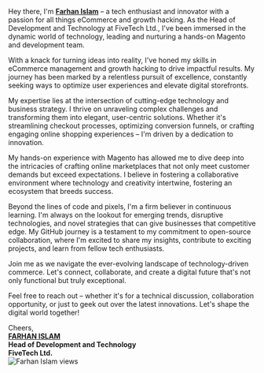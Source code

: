 Hey there, I'm **[Farhan Islam](https://www.linkedin.com/in/askwhyweb/ "Farhan Islam")** – a tech enthusiast and innovator with a passion for all things eCommerce and growth hacking. As the Head of Development and Technology at FiveTech Ltd., I've been immersed in the dynamic world of technology, leading and nurturing a hands-on Magento and development team.

With a knack for turning ideas into reality, I've honed my skills in eCommerce management and growth hacking to drive impactful results. My journey has been marked by a relentless pursuit of excellence, constantly seeking ways to optimize user experiences and elevate digital storefronts.

My expertise lies at the intersection of cutting-edge technology and business strategy. I thrive on unraveling complex challenges and transforming them into elegant, user-centric solutions. Whether it's streamlining checkout processes, optimizing conversion funnels, or crafting engaging online shopping experiences – I'm driven by a dedication to innovation.

My hands-on experience with Magento has allowed me to dive deep into the intricacies of crafting online marketplaces that not only meet customer demands but exceed expectations. I believe in fostering a collaborative environment where technology and creativity intertwine, fostering an ecosystem that breeds success.

Beyond the lines of code and pixels, I'm a firm believer in continuous learning. I'm always on the lookout for emerging trends, disruptive technologies, and novel strategies that can give businesses that competitive edge. My GitHub journey is a testament to my commitment to open-source collaboration, where I'm excited to share my insights, contribute to exciting projects, and learn from fellow tech enthusiasts.

Join me as we navigate the ever-evolving landscape of technology-driven commerce. Let's connect, collaborate, and create a digital future that's not only functional but truly exceptional.

Feel free to reach out – whether it's for a technical discussion, collaboration opportunity, or just to geek out over the latest innovations. Let's shape the digital world together!

Cheers,<br />
**[FARHAN ISLAM](https://www.linkedin.com/in/askwhyweb/ "FARHAN ISLAM")**<br />
**Head of Development and Technology**<br />
**FiveTech Ltd.**<br />
<img src="https://komarev.com/ghpvc/?username=askwhyweb" alt="Farhan Islam views" />
